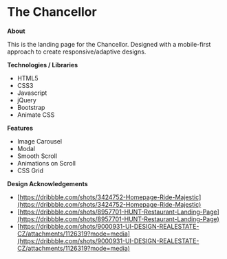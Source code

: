 # The Chancellor

**About**

This is the landing page for the Chancellor. Designed with a mobile-first approach to create responsive/adaptive designs.

**Technologies / Libraries**
- HTML5  
 - CSS3
 - Javascript
 - jQuery
 - Bootstrap
 - Animate CSS

**Features**
 - Image Carousel
 - Modal
 - Smooth Scroll
 - Animations on Scroll
 - CSS Grid
 
 **Design Acknowledgements**
 
 - [https://dribbble.com/shots/3424752-Homepage-Ride-Majestic](https://dribbble.com/shots/3424752-Homepage-Ride-Majestic)
 - [https://dribbble.com/shots/8957701-HUNT-Restaurant-Landing-Page](https://dribbble.com/shots/8957701-HUNT-Restaurant-Landing-Page)
 - [https://dribbble.com/shots/9000931-UI-DESIGN-REALESTATE-CZ/attachments/1126319?mode=media](https://dribbble.com/shots/9000931-UI-DESIGN-REALESTATE-CZ/attachments/1126319?mode=media)




